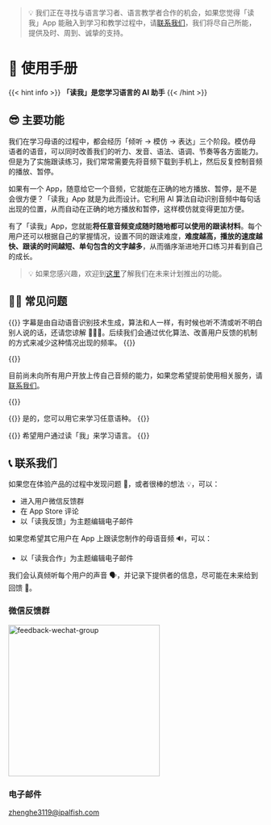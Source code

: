> 💡 我们正在寻找与语言学习者、语言教学者合作的机会，如果您觉得「读我」App 能融入到学习和教学过程中，请[联系我们](#-联系我们)，我们将尽自己所能，提供及时、周到、诚挚的支持。

# 📖 使用手册

{{< hint info >}}
**「读我」是您学习语言的 AI 助手**
{{< /hint >}}

## 😎 主要功能

我们在学习母语的过程中，都会经历「倾听 -> 模仿 -> 表达」三个阶段。模仿母语者的语音，可以同时改善我们的听力、发音、语法、语调、节奏等各方面能力。但是为了实施跟读练习，我们常常需要先将音频下载到手机上，然后反复控制音频的播放、暂停。

如果有一个 App，随意给它一个音频，它就能在正确的地方播放、暂停，是不是会很方便？「读我」App 就是为此而设计。它利用 AI 算法自动识别音频中每句话出现的位置，从而自动在正确的地方播放和暂停，这样模仿就变得更加方便。

有了「读我」App，您就能**将任意音频变成随时随地都可以使用的跟读材料**。每个用户还可以根据自己的掌握情况，设置不同的跟读难度，**难度越高，播放的速度越快、跟读的时间越短、单句包含的文字越多**，从而循序渐进地开口练习并看到自己的成长。

> 💡 如果您感兴趣，欢迎到[这里](./roadmap)了解我们在未来计划推出的功能。

## 🙋🏻 常见问题

{{<faq title="字幕不精准？" id="inaccurate-captions">}}
字幕是由自动语音识别技术生成，算法和人一样，有时候也听不清或听不明白别人说的话，还请您谅解 🙇🏻‍♂️。后续我们会通过优化算法、改善用户反馈的机制的方式来减少这种情况出现的频率。
{{</faq>}}

{{<faq title="想使用自己的音频？" id="specific-audios">}}

目前尚未向所有用户开放上传自己音频的能力，如果您希望提前使用相关服务，请[联系我们](#-联系我们)。

{{</faq>}}

{{<faq title="任何语言都支持吗？">}}
是的，您可以用它来学习任意语种。
{{</faq>}}

{{<faq title="为什么叫「读我」？">}}
希望用户通过读「我」来学习语言。
{{</faq>}}

## 📞 联系我们

如果您在体验产品的过程中发现问题 🐞，或者很棒的想法 💡，可以：

- 进入用户微信反馈群
- 在 App Store 评论
- 以「读我反馈」为主题编辑电子邮件

如果您希望其它用户在 App 上跟读您制作的母语音频 🔊，可以：

- 以「读我合作」为主题编辑电子邮件

我们会认真倾听每个用户的声音 🗣，并记录下提供者的信息，尽可能在未来给到回馈 🎁。

### 微信反馈群

<img src="https://hangzhoureadme.oss-cn-hangzhou.aliyuncs.com/hz/readme/materials/b7/83/bee5359f500d915018d7ce8ec6e1" alt="feedback-wechat-group" width=300 />

### 电子邮件

zhenghe3119@ipalfish.com
